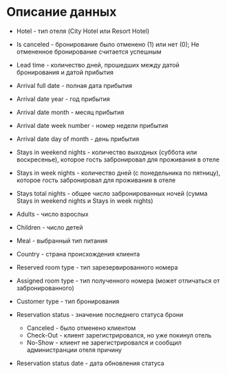 # Описание данных

- Hotel - тип отеля (City Hotel или Resort Hotel)
- Is canceled - бронирование было отменено (1) или нет (0); Не отмененное бронирование считается успешным
- Lead time - количество дней, прошедших между датой бронирования и датой прибытия
- Arrival full date - полная дата прибытия
- Arrival date year - год прибытия
- Arrival date month - месяц прибытия
- Arrival date week number - номер недели прибытия
- Arrival date day of month - день прибытия
- Stays in weekend nights - количество выходных (суббота или воскресенье), которое гость забронировал для проживания в отеле
- Stays in week nights - количество дней (с понедельника по пятницу), которое гость забронировал для проживания в отеле
- Stays total nights - общее число забронированных ночей (сумма Stays in weekend nights и Stays in week nights)
- Adults - число взрослых
- Children - число детей
- Meal - выбранный тип питания
- Country - страна происхождения клиента
- Reserved room type - тип зарезервированного номера
- Assigned room type - тип полученного номера (может отличаться от забронированного)
- Customer type - тип бронирования

- Reservation status - значение последнего статуса брони
  - Canceled - было отменено клиентом
  - Check-Out - клиент зарегистрировался, но уже покинул отель
  - No-Show - клиент не зарегистрировался и сообщил администранции отеля причину
- Reservation status date - дата обновления статуса
